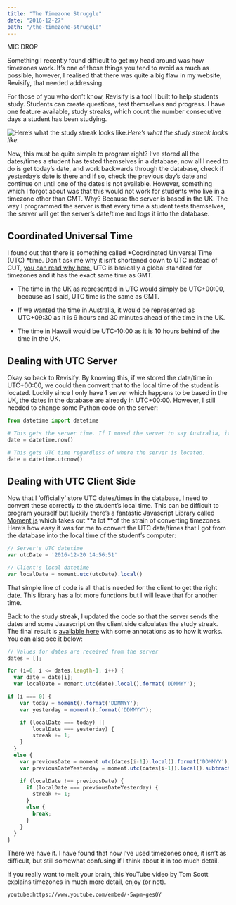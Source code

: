 ```yaml
---
title: "The Timezone Struggle"
date: "2016-12-27"
path: "/the-timezone-struggle"
---
```


MIC DROP

Something I recently found difficult to get my head around was how timezones work. It’s one of those things you tend to avoid as much as possible, however, I realised that there was quite a big flaw in my website, Revisify, that needed addressing.

For those of you who don’t know, Revisify is a tool I built to help students study. Students can create questions, test themselves and progress. I have one feature available, study streaks, which count the number consecutive days a student has been studying.

![Here’s what the study streak looks like.](study-streak.png)_Here’s what the study streak looks like._

Now, this must be quite simple to program right? I’ve stored all the dates/times a student has tested themselves in a database, now all I need to do is get today’s date, and work backwards through the database, check if yesterday’s date is there and if so, check the previous day’s date and continue on until one of the dates is not available. However, something which I forgot about was that this would not work for students who live in a timezone other than GMT. Why? Because the server is based in the UK. The way I programmed the server is that every time a student tests themselves, the server will get the server’s date/time and logs it into the database.

## Coordinated Universal Time

I found out that there is something called *Coordinated Universal Time (UTC) *time. Don’t ask me why it isn’t shortened down to UTC instead of CUT, [you can read why here.](https://www.timeanddate.com/time/utc-abbreviation.html) UTC is basically a global standard for timezones and it has the exact same time as GMT.

* The time in the UK as represented in UTC would simply be UTC+00:00, because as I said, UTC time is the same as GMT.

* If we wanted the time in Australia, it would be represented as UTC+09:30 as it is 9 hours and 30 minutes ahead of the time in the UK.

* The time in Hawaii would be UTC-10:00 as it is 10 hours behind of the time in the UK.

## Dealing with UTC Server

Okay so back to Revisify. By knowing this, if we stored the date/time in UTC+00:00, we could then convert that to the local time of the student is located. Luckily since I only have 1 server which happens to be based in the UK, the dates in the database are already in UTC+00:00. However, I still needed to change some Python code on the server:

```python
from datetime import datetime

# This gets the server time. If I moved the server to say Australia, it would not get UTC time.
date = datetime.now()

# This gets UTC time regardless of where the server is located.
date = datetime.utcnow()
```

## Dealing with UTC Client Side

Now that I ‘officially’ store UTC dates/times in the database, I need to convert these correctly to the student’s local time. This can be difficult to program yourself but luckily there’s a fantastic Javascript Library called [Moment.js](http://momentjs.com/) which takes out **a lot **of the strain of converting timezones. Here’s how easy it was for me to convert the UTC date/times that I got from the database into the local time of the student’s computer:

```javascript
// Server's UTC datetime
var utcDate = '2016-12-20 14:56:51'

// Client's local datetime
var localDate = moment.utc(utcDate).local()
```

That simple line of code is all that is needed for the client to get the right date. This library has a lot more functions but I will leave that for another time.

Back to the study streak, I updated the code so that the server sends the dates and some Javascript on the client side calculates the study streak. The final result is [available here](https://gist.github.com/PavSidhu/8a3b04bc7f16ba6a2eb38f6803254fda) with some annotations as to how it works. You can also see it below:

```javascript
// Values for dates are received from the server
dates = [];

for (i=0; i <= dates.length-1; i++) {
  var date = date[i];
  var localDate = moment.utc(date).local().format('DDMMYY');

if (i === 0) {
    var today = moment().format('DDMMYY');
    var yesterday = moment().format('DDMMYY');

    if (localDate === today) ||
        localDate === yesterday) {
        streak += 1;
    }
  }
  else {
    var previousDate = moment.utc(dates[i-1]).local().format('DDMMYY');
    var previousDateYesterday = moment.utc(dates[i-1]).local().subtract(1, 'days').format('DDMMYY');

    if (localDate !== previousDate) {
      if (localDate === previousDateYesterday) {
        streak += 1;
      }
      else {
        break;
      }
    }
  }
}
```

There we have it. I have found that now I’ve used timezones once, it isn’t as difficult, but still somewhat confusing if I think about it in too much detail.

If you really want to melt your brain, this YouTube video by Tom Scott explains timezones in much more detail, enjoy (or not).

`youtube:https://www.youtube.com/embed/-5wpm-gesOY`

